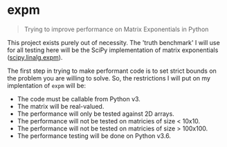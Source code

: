 # expm

> Trying to improve performance on Matrix Exponentials in Python

This project exists purely out of necessity. The 'truth benchmark' I will use for all testing here will be the SciPy implementation of matrix exponentials
([scipy.linalg.expm](https://docs.scipy.org/doc/scipy/reference/generated/scipy.linalg.expm.html)).

The first step in trying to make performant code is to set strict bounds on the problem you are willing to solve. So, the restrictions I will put on my implentation of `expm` will be:

* The code must be callable from Python v3.
* The matrix will be real-valued.
* The performance will only be tested against 2D arrays.
* The performance will not be tested on matricies of size < 10x10.
* The performance will not be tested on matricies of size > 100x100.
* The performance testing will be done on Python v3.6.

